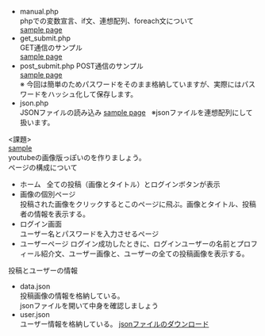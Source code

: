* manual.php  
phpでの変数宣言、if文、連想配列、foreach文について  
[sample page](http://natsume.php.xdomain.jp/sample/20170522/manual.php)
* get_submit.php  
GET通信のサンプル  
[sample page](http://natsume.php.xdomain.jp/sample/20170522/get_submit.php)  
* post_submit.php
POST通信のサンプル  
[sample page](http://natsume.php.xdomain.jp/sample/20170522/post_submit.php)  
※ 今回は簡単のためパスワードをそのまま格納していますが、実際にはパスワードをハッシュ化して保存します。
* json.php  
JSONファイルの読み込み
[sample page](http://natsume.php.xdomain.jp/sample/20170522/json.php)  
※jsonファイルを連想配列にして扱います。
  
<課題>  
[sample](http://natsume.php.xdomain.jp/sample/20170522/kadai/)  
youtubeの画像版っぽいのを作りましょう。  
ページの構成について  
* ホーム    
全ての投稿（画像とタイトル）とログインボタンが表示  
* 画像の個別ページ    
投稿された画像をクリックするとこのページに飛ぶ。画像とタイトル、投稿者の情報を表示する。
* ログイン画面  
ユーザー名とパスワードを入力させるページ  
* ユーザーページ
ログイン成功したときに、ログインユーザーの名前とプロフィール紹介文、ユーザー画像と、ユーザーの全ての投稿画像を表示する。  
  
投稿とユーザーの情報  
* data.json  
投稿画像の情報を格納している。  
jsonファイルを開いて中身を確認しましょう
* user.json  
ユーザー情報を格納している。
[jsonファイルのダウンロード](http://natsume.php.xdomain.jp/sample/20170522/kadai/download.php)
